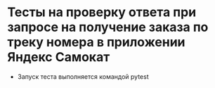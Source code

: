 ﻿# Тесты на проверку ответа при запросе на получение заказа по треку номера в приложении Яндекс Самокат
- Запуск теста выполняется командой pytest